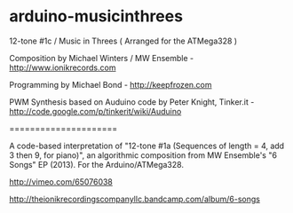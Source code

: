 arduino-musicinthrees
=====================

12-tone #1c / Music in Threes ( Arranged for the ATMega328 )

Composition by Michael Winters / MW Ensemble - http://www.ionikrecords.com

Programming by Michael Bond - http://keepfrozen.com


PWM Synthesis based on Auduino code by Peter Knight, Tinker.it - http://code.google.com/p/tinkerit/wiki/Auduino


=====================


A code-based interpretation of "12-tone #1a (Sequences of length = 4, add 3 then 9, for piano)", an algorithmic composition from MW Ensemble's "6 Songs" EP (2013). For the Arduino/ATMega328.


http://vimeo.com/65076038

http://theionikrecordingscompanyllc.bandcamp.com/album/6-songs

